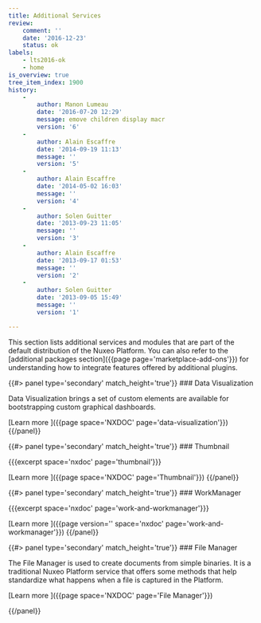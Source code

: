 ```yaml
---
title: Additional Services
review:
    comment: ''
    date: '2016-12-23'
    status: ok
labels:
    - lts2016-ok
    - home
is_overview: true
tree_item_index: 1900
history:
    -
        author: Manon Lumeau
        date: '2016-07-20 12:29'
        message: emove children display macr
        version: '6'
    -
        author: Alain Escaffre
        date: '2014-09-19 11:13'
        message: ''
        version: '5'
    -
        author: Alain Escaffre
        date: '2014-05-02 16:03'
        message: ''
        version: '4'
    -
        author: Solen Guitter
        date: '2013-09-23 11:05'
        message: ''
        version: '3'
    -
        author: Alain Escaffre
        date: '2013-09-17 01:53'
        message: ''
        version: '2'
    -
        author: Solen Guitter
        date: '2013-09-05 15:49'
        message: ''
        version: '1'

---
```

This section lists additional services and modules that are part of the default distribution of the Nuxeo Platform. You can also refer to the [additional packages section]({{page page='marketplace-add-ons'}}) for understanding how to integrate features offered by additional plugins.

<div class="row" data-equalizer data-equalize-on="medium">

<div class="column medium-6">
{{#> panel type='secondary' match_height='true'}}
### Data Visualization

Data Visualization brings a set of custom elements are available for bootstrapping custom graphical dashboards.

[Learn more&nbsp;<i class="fa fa-long-arrow-right" aria-hidden="true"></i>]({{page space='NXDOC' page='data-visualization'}})
{{/panel}}
</div>

<div class="column medium-6">
{{#> panel type='secondary' match_height='true'}}
### Thumbnail

{{{excerpt space='nxdoc' page='thumbnail'}}}

[Learn more&nbsp;<i class="fa fa-long-arrow-right" aria-hidden="true"></i>]({{page space='NXDOC' page='Thumbnail'}})
{{/panel}}
</div>

</div>

<div class="row" data-equalizer data-equalize-on="medium">

<div class="column medium-6">
{{#> panel type='secondary' match_height='true'}}
### WorkManager

{{{excerpt space='nxdoc' page='work-and-workmanager'}}}

[Learn more&nbsp;<i class="fa fa-long-arrow-right" aria-hidden="true"></i>]({{page version='' space='nxdoc' page='work-and-workmanager'}})
{{/panel}}
</div>

<div class="column medium-6">
{{#> panel type='secondary' match_height='true'}}
### File Manager

The File Manager is used to create documents from simple binaries. It is a traditional Nuxeo Platform service that offers some methods that help standardize what happens when a file is captured in the Platform.

[Learn more&nbsp;<i class="fa fa-long-arrow-right" aria-hidden="true"></i>]({{page space='NXDOC' page='File Manager'}})

{{/panel}}
</div>
</div>
